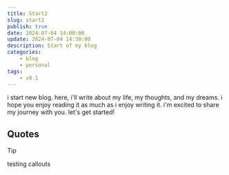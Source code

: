 ```yaml
---
title: Start2
slug: start2
publish: true
date: 2024-07-04 14:00:00
update: 2024-07-04 14:30:00
description: Start of my blog
categories:
    - blog
    - personal
tags:
    - v0.1
---
```


i start new blog. here, i'll write about my life, my thoughts, and my dreams. i hope you enjoy reading it as much as i enjoy writing it. i'm excited to share my journey with you. let's get
started!

<!-- more -->

## Quotes

> [!tip]
> testing callouts
